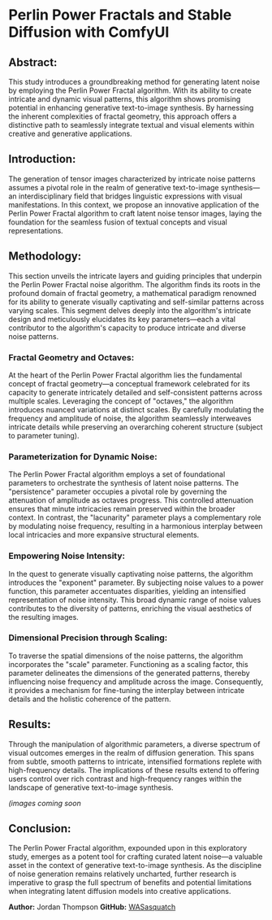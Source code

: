 # Perlin Power Fractals and Stable Diffusion with ComfyUI

## Abstract:

This study introduces a groundbreaking method for generating latent noise by employing the Perlin Power Fractal algorithm. With its ability to create intricate and dynamic visual patterns, this algorithm shows promising potential in enhancing generative text-to-image synthesis. By harnessing the inherent complexities of fractal geometry, this approach offers a distinctive path to seamlessly integrate textual and visual elements within creative and generative applications.

## Introduction:

The generation of tensor images characterized by intricate noise patterns assumes a pivotal role in the realm of generative text-to-image synthesis—an interdisciplinary field that bridges linguistic expressions with visual manifestations. In this context, we propose an innovative application of the Perlin Power Fractal algorithm to craft latent noise tensor images, laying the foundation for the seamless fusion of textual concepts and visual representations.

## Methodology:

This section unveils the intricate layers and guiding principles that underpin the Perlin Power Fractal noise algorithm. The algorithm finds its roots in the profound domain of fractal geometry, a mathematical paradigm renowned for its ability to generate visually captivating and self-similar patterns across varying scales. This segment delves deeply into the algorithm's intricate design and meticulously elucidates its key parameters—each a vital contributor to the algorithm's capacity to produce intricate and diverse noise patterns.

### Fractal Geometry and Octaves:

At the heart of the Perlin Power Fractal algorithm lies the fundamental concept of fractal geometry—a conceptual framework celebrated for its capacity to generate intricately detailed and self-consistent patterns across multiple scales. Leveraging the concept of "octaves," the algorithm introduces nuanced variations at distinct scales. By carefully modulating the frequency and amplitude of noise, the algorithm seamlessly interweaves intricate details while preserving an overarching coherent structure (subject to parameter tuning).

### Parameterization for Dynamic Noise:

The Perlin Power Fractal algorithm employs a set of foundational parameters to orchestrate the synthesis of latent noise patterns. The "persistence" parameter occupies a pivotal role by governing the attenuation of amplitude as octaves progress. This controlled attenuation ensures that minute intricacies remain preserved within the broader context. In contrast, the "lacunarity" parameter plays a complementary role by modulating noise frequency, resulting in a harmonious interplay between local intricacies and more expansive structural elements.

### Empowering Noise Intensity:

In the quest to generate visually captivating noise patterns, the algorithm introduces the "exponent" parameter. By subjecting noise values to a power function, this parameter accentuates disparities, yielding an intensified representation of noise intensity. This broad dynamic range of noise values contributes to the diversity of patterns, enriching the visual aesthetics of the resulting images.

### Dimensional Precision through Scaling:

To traverse the spatial dimensions of the noise patterns, the algorithm incorporates the "scale" parameter. Functioning as a scaling factor, this parameter delineates the dimensions of the generated patterns, thereby influencing noise frequency and amplitude across the image. Consequently, it provides a mechanism for fine-tuning the interplay between intricate details and the holistic coherence of the pattern.

## Results:

Through the manipulation of algorithmic parameters, a diverse spectrum of visual outcomes emerges in the realm of diffusion generation. This spans from subtle, smooth patterns to intricate, intensified formations replete with high-frequency details. The implications of these results extend to offering users control over rich contrast and high-frequency ranges within the landscape of generative text-to-image synthesis.

*(images coming soon*

## Conclusion:

The Perlin Power Fractal algorithm, expounded upon in this exploratory study, emerges as a potent tool for crafting curated latent noise—a valuable asset in the context of generative text-to-image synthesis. As the discipline of noise generation remains relatively uncharted, further research is imperative to grasp the full spectrum of benefits and potential limitations when integrating latent diffusion models into creative applications.

**Author:** Jordan Thompson **GitHub:** [WASasquatch](https://github.com/WASasquatch)
